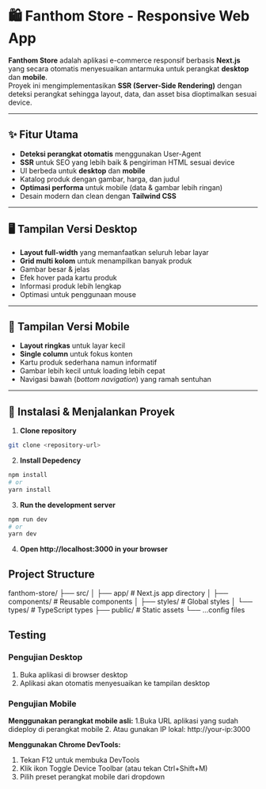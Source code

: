 # 🛍️ Fanthom Store - Responsive Web App

**Fanthom Store** adalah aplikasi e-commerce responsif berbasis **Next.js** yang secara otomatis menyesuaikan antarmuka untuk perangkat **desktop** dan **mobile**.  
Proyek ini mengimplementasikan **SSR (Server-Side Rendering)** dengan deteksi perangkat sehingga layout, data, dan asset bisa dioptimalkan sesuai device.

---

## ✨ Fitur Utama

- **Deteksi perangkat otomatis** menggunakan User-Agent
- **SSR** untuk SEO yang lebih baik & pengiriman HTML sesuai device
- UI berbeda untuk **desktop** dan **mobile**
- Katalog produk dengan gambar, harga, dan judul
- **Optimasi performa** untuk mobile (data & gambar lebih ringan)
- Desain modern dan clean dengan **Tailwind CSS**

---

## 🖥️ Tampilan Versi Desktop

- **Layout full-width** yang memanfaatkan seluruh lebar layar
- **Grid multi kolom** untuk menampilkan banyak produk
- Gambar besar & jelas
- Efek hover pada kartu produk
- Informasi produk lebih lengkap
- Optimasi untuk penggunaan mouse

---

## 📱 Tampilan Versi Mobile

- **Layout ringkas** untuk layar kecil
- **Single column** untuk fokus konten
- Kartu produk sederhana namun informatif
- Gambar lebih kecil untuk loading lebih cepat
- Navigasi bawah (*bottom navigation*) yang ramah sentuhan

---

## 🚀 Instalasi & Menjalankan Proyek

1. **Clone repository**
```bash
git clone <repository-url>
```
2. **Install Depedency**
```bash
npm install
# or
yarn install
```

3. **Run the development server**
```bash
npm run dev
# or
yarn dev
```

4. **Open http://localhost:3000 in your browser**

## Project Structure
fanthom-store/
├── src/
│   ├── app/         # Next.js app directory
│   ├── components/  # Reusable components
│   ├── styles/      # Global styles
│   └── types/       # TypeScript types
├── public/          # Static assets
└── ...config files

## Testing
### Pengujian Desktop
1. Buka aplikasi di browser desktop
2. Aplikasi akan otomatis menyesuaikan ke tampilan desktop

### Pengujian Mobile
**Menggunakan perangkat mobile asli:**
1.Buka URL aplikasi yang sudah dideploy di perangkat mobile
2. Atau gunakan IP lokal: http://your-ip:3000

**Menggunakan Chrome DevTools:**
1. Tekan F12 untuk membuka DevTools
2. Klik ikon Toggle Device Toolbar (atau tekan Ctrl+Shift+M)
3. Pilih preset perangkat mobile dari dropdown